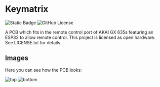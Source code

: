 <!--
SPDX-FileCopyrightText: 2025 Funkeleinhorn <git@funkeleinhorn.com>
SPDX-License-Identifier: GPL-3.0-or-later
-->

# Keymatrix

![Static Badge](https://img.shields.io/badge/-Open_Hardware-white?logo=opensourcehardware&logoColor=blue)
![GitHub License](https://img.shields.io/github/license/funkeleinhorn/akai-remote-pcb)

A PCB which fits in the remote control port of AKAI GX 635s featuring an ESP32 to allow remote control.
This project is licensed as open hardware. See LICENSE.txt for details.

## Images

Here you can see how the PCB looks:

![top](https://funkeleinhorn.github.io/akai-remote-pcb/top.png)
![bottom](https://funkeleinhorn.github.io/akai-remote-pcb/bottom.png)
